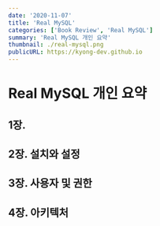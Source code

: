 ```yaml
---
date: '2020-11-07'
title: 'Real MySQL'
categories: ['Book Review', 'Real MySQL']
summary: 'Real MySQL 개인 요약'
thumbnail: ./real-mysql.png
publicURL: https://kyong-dev.github.io
---
```



# Real MySQL 개인 요약

## 1장.


## 2장. 설치와 설정


## 3장. 사용자 및 권한


## 4장. 아키텍처